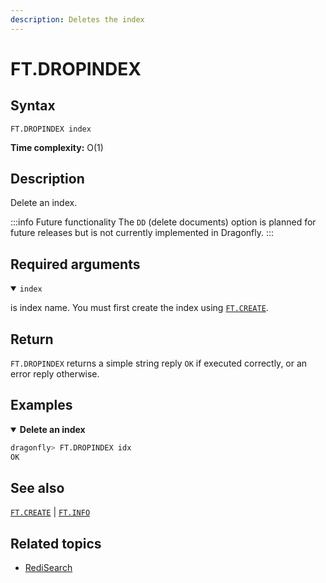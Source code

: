 ```yaml
---
description: Deletes the index
---
```


# FT.DROPINDEX

## Syntax

    FT.DROPINDEX index

**Time complexity:** O(1)

## Description

Delete an index.

:::info Future functionality
The `DD` (delete documents) option is planned for future releases but is not currently implemented in Dragonfly.
:::

## Required arguments

<details open>
<summary><code>index</code></summary>

is index name. You must first create the index using [`FT.CREATE`](./ft.create.md).
</details>

## Return

`FT.DROPINDEX` returns a simple string reply `OK` if executed correctly, or an error reply otherwise.

## Examples

<details open>
<summary><b>Delete an index</b></summary>

```bash
dragonfly> FT.DROPINDEX idx
OK
```
</details>

## See also

[`FT.CREATE`](./ft.create.md) | [`FT.INFO`](./ft.info.md)

## Related topics

- [RediSearch](https://redis.io/docs/stack/search)
